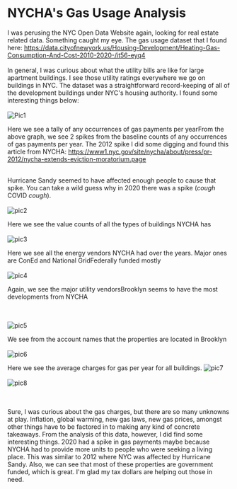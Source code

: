 # NYCHA's Gas Usage Analysis
I was perusing the NYC Open Data Website again, looking for real estate related data. Something caught my eye. The gas usage dataset that I found here: https://data.cityofnewyork.us/Housing-Development/Heating-Gas-Consumption-And-Cost-2010-2020-/it56-eyq4
</br></br>
In general, I was curious about what the utility bills are like for large apartment buildings. I see those utility ratings everywhere we go on buildings in NYC. The dataset was a straightforward record-keeping of all of the development buildings under NYC's housing authority. I found some interesting things below:
</br></br>
![Pic1](https://user-images.githubusercontent.com/62908910/153584386-3e08ec2d-5070-48e2-8750-2fd11648fce3.PNG)

Here we see a tally of any occurrences of gas payments per yearFrom the above graph, we see 2 spikes from the baseline counts of any occurrences of gas payments per year. The 2012 spike I did some digging and found this article from NYCHA: https://www1.nyc.gov/site/nycha/about/press/pr-2012/nycha-extends-eviction-moratorium.page
</br></br>

Hurricane Sandy seemed to have affected enough people to cause that spike. You can take a wild guess why in 2020 there was a spike (*cough* COVID *cough*).
</br></br>
![pic2](https://user-images.githubusercontent.com/62908910/153584417-78b15717-8b0f-46db-848b-af298f1ba4da.PNG)

Here we see the value counts of all the types of buildings NYCHA has</br></br>
![pic3](https://user-images.githubusercontent.com/62908910/153584435-2d2fab96-36b6-4d2f-9b2c-05467a52a908.PNG)

Here we see all the energy vendors NYCHA had over the years. Major ones are ConEd and National GridFederally funded mostly</br></br>
![pic4](https://user-images.githubusercontent.com/62908910/153584449-48f07eb5-1f2e-4ff5-b587-17e2824a40e9.PNG)

Again, we see the major utility vendorsBrooklyn seems to have the most developments from NYCHA

</br></br>
![pic5](https://user-images.githubusercontent.com/62908910/153584461-a9755528-5315-4c85-bc84-3f66ee32dfd5.PNG)

We see from the account names that the properties are located in Brooklyn</br></br>
![pic6](https://user-images.githubusercontent.com/62908910/153584466-cd52bc1b-c3e7-42a2-b593-a02db2470e00.PNG)

Here we see the average charges for gas per year for all buildings.
![pic7](https://user-images.githubusercontent.com/62908910/153584480-a1939f99-2780-44a9-8696-3027d979c2cb.PNG)
</br></br>
![pic8](https://user-images.githubusercontent.com/62908910/153584495-83303102-5c7c-480d-8ab1-41cdc91c5fb1.PNG)



</br></br>
Sure, I was curious about the gas charges, but there are so many unknowns at play. Inflation, global warming, new gas laws, new gas prices, amongst other things have to be factored in to making any kind of concrete takeaways. From the analysis of this data, however, I did find some interesting things. 2020 had a spike in gas payments maybe because NYCHA had to provide more units to people who were seeking a living place. This was similar to 2012 where NYC was affected by Hurricane Sandy. Also, we can see that most of these properties are government funded, which is great. I'm glad my tax dollars are helping out those in need.
